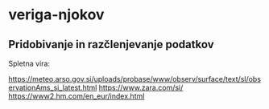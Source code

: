 ﻿# veriga-njokov #

## Pridobivanje in razčlenjevanje podatkov

Spletna vira:

https://meteo.arso.gov.si/uploads/probase/www/observ/surface/text/sl/observationAms_si_latest.html
https://www.zara.com/si/
https://www2.hm.com/en_eur/index.html

